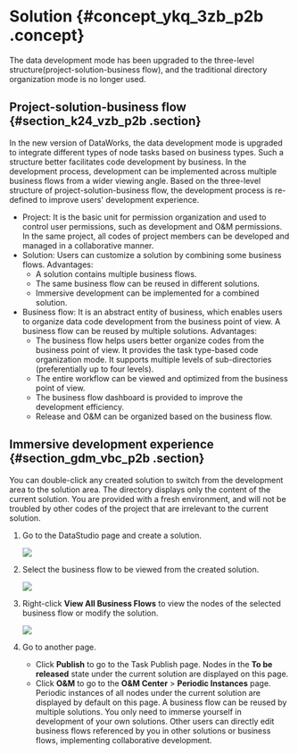 # Solution {#concept_ykq_3zb_p2b .concept}

The data development mode has been upgraded to the three-level structure\(project-solution-business flow\), and the traditional directory organization mode is no longer used.

## Project-solution-business flow {#section_k24_vzb_p2b .section}

In the new version of DataWorks, the data development mode is upgraded to integrate different types of node tasks based on business types. Such a structure better facilitates code development by business. In the development process, development can be implemented across multiple business flows from a wider viewing angle. Based on the three-level structure of project-solution-business flow, the development process is re-defined to improve users' development experience.

-   Project: It is the basic unit for permission organization and used to control user permissions, such as development and O&M permissions. In the same project, all codes of project members can be developed and managed in a collaborative manner.
-   Solution: Users can customize a solution by combining some business flows. Advantages:
    -   A solution contains multiple business flows.
    -   The same business flow can be reused in different solutions.
    -   Immersive development can be implemented for a combined solution.
-   Business flow: It is an abstract entity of business, which enables users to organize data code development from the business point of view. A business flow can be reused by multiple solutions. Advantages:
    -   The business flow helps users better organize codes from the business point of view. It provides the task type-based code organization mode. It supports multiple levels of sub-directories \(preferentially up to four levels\).
    -   The entire workflow can be viewed and optimized from the business point of view.
    -   The business flow dashboard is provided to improve the development efficiency.
    -   Release and O&M can be organized based on the business flow.

## Immersive development experience {#section_gdm_vbc_p2b .section}

You can double-click any created solution to switch from the development area to the solution area. The directory displays only the content of the current solution. You are provided with a fresh environment, and will not be troubled by other codes of the project that are irrelevant to the current solution.

1.  Go to the DataStudio page and create a solution.

    ![](http://static-aliyun-doc.oss-cn-hangzhou.aliyuncs.com/assets/img/16287/15389887427601_en-US.jpg)

2.  Select the business flow to be viewed from the created solution.

    ![](http://static-aliyun-doc.oss-cn-hangzhou.aliyuncs.com/assets/img/16287/15389887427604_en-US.jpg)

3.  Right-click **View All Business Flows** to view the nodes of the selected business flow or modify the solution.

    ![](http://static-aliyun-doc.oss-cn-hangzhou.aliyuncs.com/assets/img/16287/15389887427603_en-US.jpg)

4.  Go to another page.

    -   Click **Publish** to go to the Task Publish page. Nodes in the **To be released** state under the current solution are displayed on this page.
    -   Click **O&M** to go to the **O&M Center** \> **Periodic Instances** page. Periodic instances of all nodes under the current solution are displayed by default on this page.
    A business flow can be reused by multiple solutions. You only need to immerse yourself in development of your own solutions. Other users can directly edit business flows referenced by you in other solutions or business flows, implementing collaborative development.


